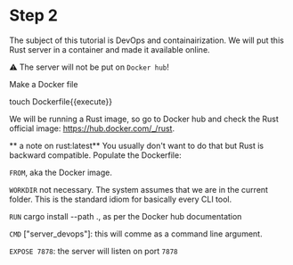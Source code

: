 # Step 2

The subject of this tutorial is DevOps and containairization. 
We will put this Rust server in a container and made it available online.

⚠️ The server will not be put on `Docker hub`!

Make a Docker file

touch Dockerfile{{execute}}

We will be running a Rust image, so go to Docker hub and check the Rust official image: https://hub.docker.com/_/rust.

** a note on rust:latest**
You usually don't want to do that but Rust is backward compatible.
Populate the Dockerfile:

`FROM`, aka the Docker image.

`WORKDIR` not necessary. The system assumes that we are in the current folder. This is the standard idiom for basically every CLI tool.

`RUN` cargo install --path ., as per the Docker hub documentation

`CMD` ["server_devops"]: this will comme as a command line argument.

`EXPOSE 7878`: the server will listen on port `7878`
